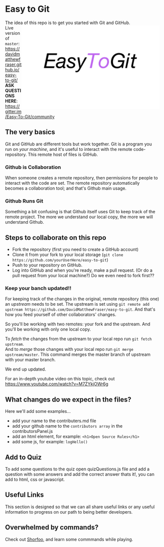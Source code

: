 
# Easy to Git
The idea of this repo is to get you started with Git and GitHub.
<br>
<img align="right" width="450" src="assets/img/e2g.png" alt="git status" />
Live version of `master`: https://davidmatthewfraser.github.io/easy-to-git/
<br>
**ASK QUESTIONS HERE**: https://gitter.im/Easy-To-Git/community
## The very basics
Git and GitHub are different tools but work together. Git is a program you run on *your machine*, and it's useful to interact with the remote code-repository. This remote host of files is GitHub.

### Github is Collaboration
When someone creates a remote repository, then permissions for people to interact with the code are set. The remote repository automatically becomes a collaboration tool; and that's Github main usage.

### Github Runs Git
Something a bit confusing is that Github itself uses Git to keep track of the remote project. The more we understand our local copy, the more we will understand Github.

## Steps to collaborate on this repo
* Fork the repository (first you need to create a GitHub account)
* Clone it from your fork to your local storage (`git clone https://github.com/yourUserHere/easy-to-git`)
* Push to your repository on GitHub.
* Log into GitHub and when you're ready, make a pull request. (Or do a pull request from your local machine?)   Do we even need to fork first??

### Keep your banch updated!!
For keeping track of the changes in the original, remote repository (this one) an *upstream* needs to be set. The upstream is set using `git remote add upstream https://github.com/DavidMatthewFraser/easy-to-git`. And that's how you feed yourself of other collaborators' changes.

So you'll be working with two remotes: your fork and the upstream. And you'll be working with only one local copy.

To *fetch* the changes from the upstream to your local repo run `git fetch upstream`.  
And to *merge* those changes with your local repo run `git merge upstream/master`. This command merges the master branch of upstream with your master branch.

We end up updated.

For an in-depth youtube video on this topic, check out
https://www.youtube.com/watch?v=M7ZYkjOWr6g

## What changes do we expect in the files?
Here we'll add some examples...
- add your name to the contributers.md file
- add your github name to the ``` contributors array ``` in the contributorsPanel.js
- add an html element, for example: ``` <h1>Open Source Rules</h1> ```
- add some js, for example: ```logHello()```

## Add to Quiz
To add some questions to the quiz open quizQuestions.js file and add a question with some answers and add the correct answer thats it!,
you can add to html, css or javascript.

## Useful Links

This section is designed so that we can all share useful links or any useful information to progress on our path to being better developers.

## Overwhelmed by commands?

Check out <a href='https://www.shortcutfoo.com/app/dojos/git'>Shorfoo</a>, and learn some commmands while playing.
